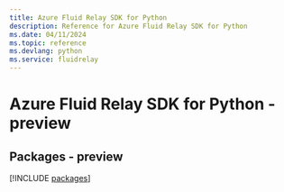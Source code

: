 ```yaml
---
title: Azure Fluid Relay SDK for Python
description: Reference for Azure Fluid Relay SDK for Python
ms.date: 04/11/2024
ms.topic: reference
ms.devlang: python
ms.service: fluidrelay
---
```

# Azure Fluid Relay SDK for Python - preview
## Packages - preview
[!INCLUDE [packages](fluid-relay-index.md)]